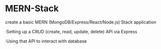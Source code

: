 # MERN-Stack
create a basic MERN (MongoDB/Express/React/Node.js) Stack application

·Setting up a CRUD (create, read, update, delete) API via Express

·Using that API to interact with database 

